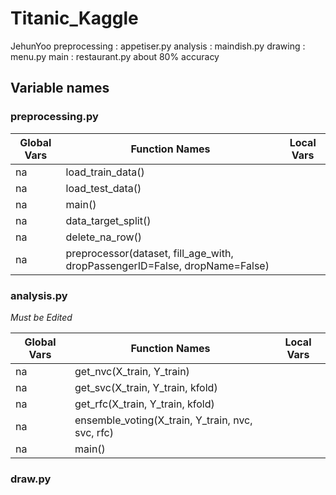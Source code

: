 # Titanic_Kaggle

JehunYoo
preprocessing : appetiser.py
analysis      : maindish.py
drawing       : menu.py
main          : restaurant.py
about 80% accuracy

## Variable names

### preprocessing.py
|Global Vars|Function Names   |Local Vars|
|-----------|-----------------|----------|
|na         |load_train_data()|          |
|na         |load_test_data() |          |
|na         |main()           |          |
|na         |data_target_split()|        |
|na         |delete_na_row()  |          |
|na         |preprocessor(dataset, fill_age_with, dropPassengerID=False, dropName=False)  |          |




### analysis.py

_Must be Edited_

|Global Vars|Function Names   |Local Vars|
|-----------|-----------------|----------|
|na         |get_nvc(X_train, Y_train)|          |
|na         |get_svc(X_train, Y_train, kfold) |          |
|na         |get_rfc(X_train, Y_train, kfold)           |          |
|na         |ensemble_voting(X_train, Y_train, nvc, svc, rfc)|        |
|na         |main()  |          |


### draw.py

